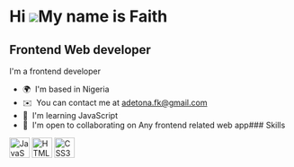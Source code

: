 Hi ![](https://user-images.githubusercontent.com/18350557/176309783-0785949b-9127-417c-8b55-ab5a4333674e.gif)My name is Faith
=============================================================================================================================

Frontend Web developer
----------------------

I'm a frontend developer

*   🌍  I'm based in Nigeria
*   ✉️  You can contact me at [adetona.fk@gmail.com](mailto:adetona.fk@gmail.com )
*   🧠  I'm learning JavaScript 
*   🤝  I'm open to collaborating on Any frontend related web app### Skills 
<p align="left">
<a href="https://developer.mozilla.org/en-US/docs/Web/JavaScript" target="_blank" rel="noreferrer"><img src="https://raw.githubusercontent.com/danielcranney/readme-generator/main/public/icons/skills/javascript-colored.svg" width="36" height="36" alt="JavaScript" /></a>
<a href="https://developer.mozilla.org/en-US/docs/Glossary/HTML5" target="_blank" rel="noreferrer"><img src="https://raw.githubusercontent.com/danielcranney/readme-generator/main/public/icons/skills/html5-colored.svg" width="36" height="36" alt="HTML5" /></a>
<a href="https://www.w3.org/TR/CSS/#css" target="_blank" rel="noreferrer"><img src="https://raw.githubusercontent.com/danielcranney/readme-generator/main/public/icons/skills/css3-colored.svg" width="36" height="36" alt="CSS3" /></a>
</p>
                    
                 
                  
                  
     
